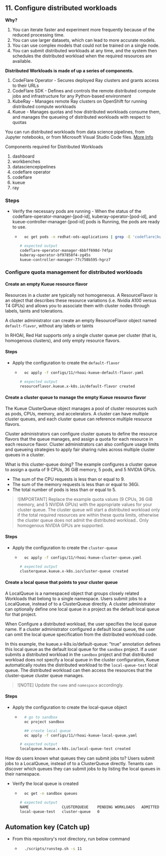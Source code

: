 ## 11. Configure distributed workloads

**Why?**

1. You can iterate faster and experiment more frequently because of the reduced processing time.
1. You can use larger datasets, which can lead to more accurate models.
1. You can use complex models that could not be trained on a single node.
1. You can submit distributed workloads at any time, and the system then schedules the distributed workload when the required resources are available.

**Distributed Workloads is made of up a series of components.**

1. CodeFlare Operator - Secures deployed Ray clusters and grants access to their URLs
1. CodeFlare SDK - Defines and controls the remote distributed compute jobs and infrastructure for any Python-based environment
1. KubeRay - Manages remote Ray clusters on OpenShift for running distributed compute workloads
1. Kueue - Manages quotas and how distributed workloads consume them, and manages the queueing of distributed workloads with respect to quotas

You can run distributed workloads from data science pipelines, from Jupyter notebooks, or from Microsoft Visual Studio Code files.
[More Info](https://docs.redhat.com/en/documentation/red_hat_openshift_ai_self-managed/2.10/html/working_with_distributed_workloads/Configure-distributed-workloads_distributed-workloads)

Components required for Distributed Workloads

1. dashboard
1. workbenches
1. datasciencepipelines
1. codeflare operator
1. codeflare
1. kueue
1. ray

### Steps

- Verify the necessary pods are running - When the status of the codeflare-operator-manager-[pod-id], kuberay-operator-[pod-id], and kueue-controller-manager-[pod-id] pods is Running, the pods are ready to use.

  - ```sh
      oc get pods -n redhat-ods-applications | grep -E 'codeflare|kuberay|kueue'
    ```

    ```sh
    # expected output
    codeflare-operator-manager-6bbff698d-74fpz                        1/1     Running   7 (107m ago)   21h
    kuberay-operator-bf97858f4-zg45s                                  1/1     Running   8 (10m ago)    21h
    kueue-controller-manager-77c758b595-hgrz7                         1/1     Running   8 (10m ago)    21h
    ```

### Configure quota management for distributed workloads

#### Create an empty Kueue resource flavor

Resources in a cluster are typically not homogeneous. A ResourceFlavor is an object that describes these resource variations (i.e. Nvidia A100 versus T4 GPUs) and allows you to associate them with cluster nodes through labels, taints and tolerations.

A cluster administrator can create an empty ResourceFlavor object named `default-flavor`, without any labels or taints

In RHOAI, Red Hat supports only a single cluster queue per cluster (that is, homogenous clusters), and only empty resource flavors.

#### Steps

- Apply the configuration to create the `default-flavor`

  - ```sh
      oc apply -f configs/11/rhoai-kueue-default-flavor.yaml
    ```

    ```sh
    # expected output
    resourceflavor.kueue.x-k8s.io/default-flavor created
    ```

#### Create a cluster queue to manage the empty Kueue resource flavor

The Kueue ClusterQueue object manages a pool of cluster resources such as pods, CPUs, memory, and accelerators. A cluster can have multiple cluster queues, and each cluster queue can reference multiple resource flavors.

Cluster administrators can configure cluster queues to define the resource flavors that the queue manages, and assign a quota for each resource in each resource flavor. Cluster administrators can also configure usage limits and queueing strategies to apply fair sharing rules across multiple cluster queues in a cluster.

What is this cluster-queue doing? The example configures a cluster queue to assign a quota of 9 CPUs, 36 GiB memory, 5 pods, and 5 NVIDIA GPUs.

- The sum of the CPU requests is less than or equal to 9.
- The sum of the memory requests is less than or equal to 36Gi.
- The total number of pods is less than or equal to 5.

> ![IMPORTANT]
> Replace the example quota values (9 CPUs, 36 GiB memory, and 5 NVIDIA GPUs) with the appropriate values for your cluster queue. The cluster queue will start a distributed workload only if the total required resources are within these quota limits, otherwise the cluster queue does not admit the distributed workload.. Only homogenous NVIDIA GPUs are supported.

#### Steps

- Apply the configuration to create the `cluster-queue`

  - ```sh
      oc apply -f configs/11/rhoai-kueue-cluster-queue.yaml
    ```

    ```sh
    # expected output
    clusterqueue.kueue.x-k8s.io/cluster-queue created
    ```

#### Create a local queue that points to your cluster queue

A LocalQueue is a namespaced object that groups closely related Workloads that belong to a single namespace. Users submit jobs to a LocalQueue, instead of to a ClusterQueue directly. A cluster administrator can optionally define one local queue in a project as the default local queue for that project.

When Configure a distributed workload, the user specifies the local queue name. If a cluster administrator configured a default local queue, the user can omit the local queue specification from the distributed workload code.

In this example, the kueue.x-k8s.io/default-queue: "true" annotation defines this local queue as the default local queue for the `sandbox` project. If a user submits a distributed workload in the `sandbox` project and that distributed workload does not specify a local queue in the cluster configuration, Kueue automatically routes the distributed workload to the `local-queue-test` local queue. The distributed workload can then access the resources that the cluster-queue cluster queue manages.

> ![NOTE]
> Update the `name` and `namespace` accordingly.

#### Steps

- Apply the configuration to create the local-queue object

  - ```sh
      # go to sandbox
      oc project sandbox

      ## create local queue
      oc apply -f configs/11/rhoai-kueue-local-queue.yaml
    ```

    ```sh
    # expected output
    localqueue.kueue.x-k8s.io/local-queue-test created
    ```

How do users known what queues they can submit jobs to? Users submit jobs to a LocalQueue, instead of to a ClusterQueue directly. Tenants can discover which queues they can submit jobs to by listing the local queues in their namespace.

- Verify the local queue is created

  - ```sh
      oc get -n sandbox queues
    ```

    ```sh
    # expected output
    NAME               CLUSTERQUEUE    PENDING WORKLOADS   ADMITTED WORKLOADS
    local-queue-test   cluster-queue   0
    ```

## Automation key (Catch up)

- From this repository's root directory, run below command
  - ```sh
      ./scripts/runstep.sh -s 11
    ```
